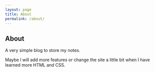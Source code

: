 ```yaml
---
layout: page
title: About
permalink: /about/
---
```

## About
A very simple blog to store my notes.

Maybe I will add more features or change the site a little bit when I have learned more HTML and CSS.
